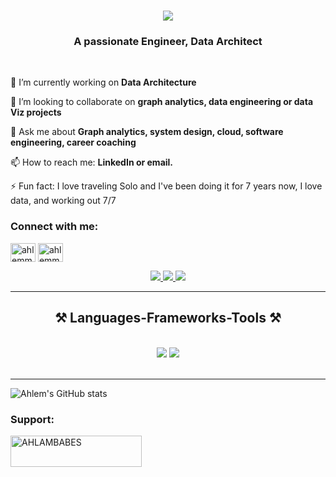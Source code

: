 <h1 align="center">
    <img src="https://readme-typing-svg.herokuapp.com/?font=Righteous&size=35&center=true&color=62088B&center=true&vCenter=true&random=false&width=500&height=70&duration=4000&lines=Hi+There!+👋;+I'm+Ahlem+Mustapha!;" />
</h1>

<h3 align="center">A passionate Engineer, Data Architect </h3>

<br/>

<div align="Left">

🔭 I’m currently working on **Data Architecture**

👯 I’m looking to collaborate on **graph analytics, data engineering or data Viz projects**

💬 Ask me about **Graph analytics, system design, cloud, software engineering, career coaching**

📫 How to reach me: **LinkedIn or email.**

⚡ Fun fact: I love traveling Solo and I've been doing it for 7 years now, I love data, and working out 7/7
</div>

<h3 align="left">Connect with me:</h3>
<p align="left">
<a href="https://linkedin.com/in/ahlemmustapha" target="blank"><img align="center" src="https://raw.githubusercontent.com/rahuldkjain/github-profile-readme-generator/master/src/images/icons/Social/linked-in-alt.svg" alt="ahlemmustapha" height="30" width="40" /></a>
<a href="https://instagram.com/ahlemmustapha_" target="blank"><img align="center" src="https://raw.githubusercontent.com/rahuldkjain/github-profile-readme-generator/master/src/images/icons/Social/instagram.svg" alt="ahlemmustapha_" height="30" width="40" /></a>
</p>

 </div>
 
<div align="center"> 
  <a href="mailto:ahlemsocial@gmail.com">
    <img src="https://img.shields.io/badge/Gmail-333333?style=for-the-badge&logo=gmail&logoColor=red" />
  </a>
  <a href="https://linkedin.com/in/ahlemmustapha" target="_blank">
    <img src="https://img.shields.io/badge/LinkedIn-0077B5?style=for-the-badge&logo=linkedin&logoColor=white" target="_blank" />
  </a>
  <a href="https://ahlemmustapha.github.io" target="_blank">
     <img src="https://img.shields.io/badge/Portfolio-FF5722?style=for-the-badge&logo=todoist&logoColor=white" target="_blank" /> <!-- sqlite, safari, google-chrome are other good icon options -->
  </a>
</div>

 <hr/>
 
<h2 align="center">⚒️ Languages-Frameworks-Tools ⚒️</h2>
<br/>
<div align="center">
    <img src="https://skillicons.dev/icons?i=html,css,vscode,github,git,r" />
    <img src="https://skillicons.dev/icons?i=python,javascript,java,mysql" /><br>
</div>

<br/>
<hr/>


![Ahlem's GitHub stats](https://github-readme-stats.vercel.app/api?username=AhlemMustapha&theme=dark&show_icons=true)


<h3 align="left">Support:</h3>
<p><a href="https://www.buymeacoffee.com/AHLAMBABES"> <img align="left" src="https://cdn.buymeacoffee.com/buttons/v2/default-yellow.png" height="50" width="210" alt="AHLAMBABES" /></a></p><br><br>
<br/>
